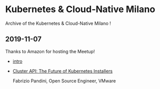 # Kubernetes & Cloud-Native Milano

Archive of the Kubernetes & Cloud-Native Milano !

## 2019-11-07
Thanks to Amazon for hosting the Meetup!

- [intro](20191107/intro.pdf)

- [Cluster API: The Future of Kubernetes Installers](20191107/cluster-api.pdf)

  Fabrizio Pandini, Open Source Engineer, VMware
